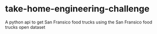 # take-home-engineering-challenge
A python api to get San Fransico food trucks using the San Fransico food trucks open dataset 
